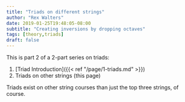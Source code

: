 ```yaml
---
title: "Triads on different strings"
author: "Rex Walters"
date: 2019-01-25T19:48:05-08:00
subtitle: "Creating inversions by dropping octaves"
tags: [theory,triads]
draft: false
---
```


This is part 2 of a 2-part series on triads:

1. [Triad Introduction]({{< ref "/page/1-triads.md" >}})
2. Triads on other strings (this page)

Triads exist on other string courses than just the top three strings, of course.
